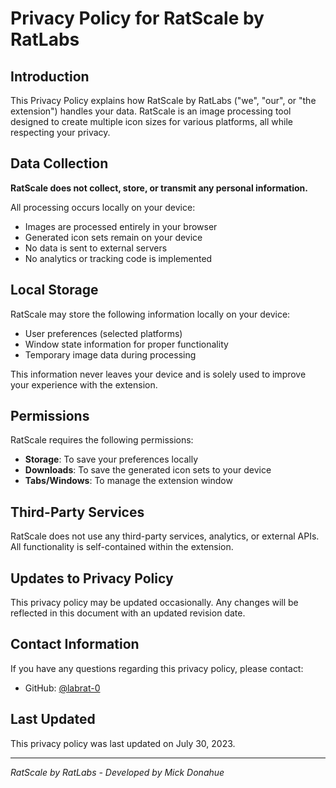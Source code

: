 # Privacy Policy for RatScale by RatLabs

## Introduction

This Privacy Policy explains how RatScale by RatLabs ("we", "our", or "the extension") handles your data. RatScale is an image processing tool designed to create multiple icon sizes for various platforms, all while respecting your privacy.

## Data Collection

**RatScale does not collect, store, or transmit any personal information.**

All processing occurs locally on your device:
- Images are processed entirely in your browser
- Generated icon sets remain on your device
- No data is sent to external servers
- No analytics or tracking code is implemented

## Local Storage

RatScale may store the following information locally on your device:
- User preferences (selected platforms)
- Window state information for proper functionality
- Temporary image data during processing

This information never leaves your device and is solely used to improve your experience with the extension.

## Permissions

RatScale requires the following permissions:
- **Storage**: To save your preferences locally
- **Downloads**: To save the generated icon sets to your device
- **Tabs/Windows**: To manage the extension window

## Third-Party Services

RatScale does not use any third-party services, analytics, or external APIs. All functionality is self-contained within the extension.

## Updates to Privacy Policy

This privacy policy may be updated occasionally. Any changes will be reflected in this document with an updated revision date.

## Contact Information

If you have any questions regarding this privacy policy, please contact:
- GitHub: [@labrat-0](https://github.com/labrat-0)

## Last Updated

This privacy policy was last updated on July 30, 2023.

---

*RatScale by RatLabs - Developed by Mick Donahue* 